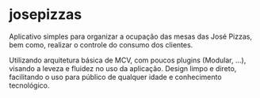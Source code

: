 # josepizzas
Aplicativo simples para organizar a ocupação das mesas das José Pizzas, bem como, realizar o controle do consumo dos clientes.

Utilizando arquitetura básica de MCV, com poucos plugins (Modular, ...), visando a leveza e fluidez no uso da aplicação.
Design limpo e direto, facilitando o uso para público de qualquer idade e conhecimento tecnológico.
